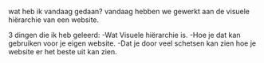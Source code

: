wat heb ik vandaag gedaan?
vandaag hebben we gewerkt aan de visuele hiërarchie van een website.



3 dingen die ik heb geleerd:
-Wat Visuele hiërarchie is.
-Hoe je dat kan gebruiken voor je eigen website.
-Dat je door veel schetsen kan zien hoe je website er het beste uit kan zien.